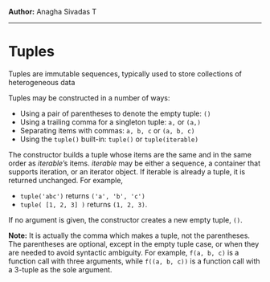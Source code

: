 **Author:** Anagha Sivadas T

***

# Tuples

Tuples are immutable sequences, typically used to store collections of heterogeneous data

Tuples may be constructed in a number of ways:

 *  Using a pair of parentheses to denote the empty tuple: `()`
 *  Using a trailing comma for a singleton tuple: `a,` or `(a,)`
 *  Separating items with commas: `a, b, c` or `(a, b, c)`
 *  Using the `tuple()` built-in: `tuple()` or `tuple(iterable)`

The constructor builds a tuple whose items are the same and in the same order as *iterable*’s items.
 *iterable* may be either a sequence, a container that supports iteration, or an iterator object.
 If iterable is already a tuple, it is returned unchanged.
 For example,
* `tuple('abc')` returns `('a', 'b', 'c')` 
* `tuple( [1, 2, 3] )` returns `(1, 2, 3)`.

If no argument is given, the constructor creates a new empty tuple, `()`.

**Note:** It is actually the comma which makes a tuple, not the parentheses. The parentheses are optional, except in the empty tuple case, or when they are needed to avoid syntactic ambiguity. 
For example, `f(a, b, c)` is a function call with three arguments, while `f((a, b, c))` is a function call with a 3-tuple as the sole argument.
